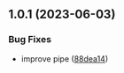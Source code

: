 ## 1.0.1 (2023-06-03)


### Bug Fixes

* improve pipe ([88dea14](https://github.com/Enrikerf/pfm-manager/commit/88dea14ab0fecb475a0d392c22b250373225fea7))



